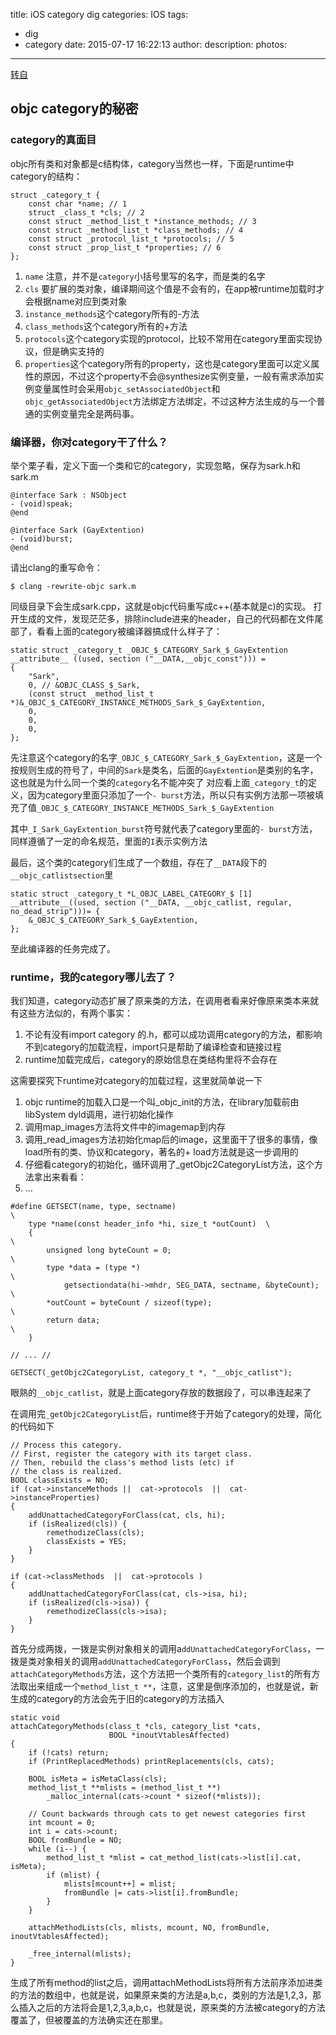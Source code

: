 title: iOS category dig
categories: IOS
tags:
  - dig
  - category
date: 2015-07-17 16:22:13
author:
description:
photos:
---
[转自](http://blog.sunnyxx.com/2014/03/05/objc_category_secret/)

## objc category的秘密

### category的真面目

objc所有类和对象都是c结构体，category当然也一样，下面是runtime中category的结构：

```
struct _category_t {
    const char *name; // 1
    struct _class_t *cls; // 2
    const struct _method_list_t *instance_methods; // 3
    const struct _method_list_t *class_methods; // 4
    const struct _protocol_list_t *protocols; // 5
    const struct _prop_list_t *properties; // 6
};
```

1. `name` 注意，并不是`category`小括号里写的名字，而是类的名字
2. `cls` 要扩展的类对象，编译期间这个值是不会有的，在app被runtime加载时才会根据name对应到类对象
3. `instance_methods`这个category所有的-方法
4. `class_methods`这个category所有的+方法
5. `protocols`这个category实现的protocol，比较不常用在category里面实现协议，但是确实支持的
6. `properties`这个category所有的property，这也是category里面可以定义属性的原因，不过这个property不会@synthesize实例变量，一般有需求添加实例变量属性时会采用`objc_setAssociatedObject`和`objc_getAssociatedObject`方法绑定方法绑定，不过这种方法生成的与一个普通的实例变量完全是两码事。

### 编译器，你对category干了什么？

举个栗子看，定义下面一个类和它的category，实现忽略，保存为sark.h和sark.m

```
@interface Sark : NSObject
- (void)speak;
@end

@interface Sark (GayExtention)
- (void)burst;
@end
```

请出clang的重写命令：

```
$ clang -rewrite-objc sark.m
```

同级目录下会生成sark.cpp，这就是objc代码重写成c++(基本就是c)的实现。
打开生成的文件，发现茫茫多，排除include进来的header，自己的代码都在文件尾部了，看看上面的category被编译器搞成什么样子了：

```
static struct _category_t _OBJC_$_CATEGORY_Sark_$_GayExtention __attribute__ ((used, section ("__DATA,__objc_const"))) =
{
    "Sark",
    0, // &OBJC_CLASS_$_Sark,
    (const struct _method_list_t *)&_OBJC_$_CATEGORY_INSTANCE_METHODS_Sark_$_GayExtention,
    0,
    0,
    0,
};
```

先注意这个category的名字`_OBJC_$_CATEGORY_Sark_$_GayExtention`，这是一个按规则生成的符号了，中间的`Sark`是类名，后面的`GayExtention`是类别的名字，这也就是为什么同一个类的`category`名不能冲突了
对应看上面`_category_t`的定义，因为category里面只添加了一个`- burst`方法，所以只有实例方法那一项被填充了值`_OBJC_$_CATEGORY_INSTANCE_METHODS_Sark_$_GayExtention`

其中`_I_Sark_GayExtention_burst`符号就代表了category里面的`- burst`方法，同样遵循了一定的命名规范，里面的`I`表示实例方法

最后，这个类的category们生成了一个数组，存在了`__DATA`段下的`__objc_catlistsection`里
```
static struct _category_t *L_OBJC_LABEL_CATEGORY_$ [1] __attribute__((used, section ("__DATA, __objc_catlist, regular, no_dead_strip")))= {
    &_OBJC_$_CATEGORY_Sark_$_GayExtention,
};
```

至此编译器的任务完成了。

### runtime，我的category哪儿去了？

我们知道，category动态扩展了原来类的方法，在调用者看来好像原来类本来就有这些方法似的，有两个事实：

1. 不论有没有import category 的.h，都可以成功调用category的方法，都影响不到category的加载流程，import只是帮助了编译检查和链接过程
2. runtime加载完成后，category的原始信息在类结构里将不会存在

这需要探究下runtime对category的加载过程，这里就简单说一下

1. objc runtime的加载入口是一个叫_objc_init的方法，在library加载前由libSystem dyld调用，进行初始化操作
2. 调用map_images方法将文件中的imagemap到内存
3. 调用_read_images方法初始化map后的image，这里面干了很多的事情，像load所有的类、协议和category，著名的+ load方法就是这一步调用的
4. 仔细看category的初始化，循环调用了_getObjc2CategoryList方法，这个方法拿出来看看：
5. …

```
#define GETSECT(name, type, sectname)                                   \
    type *name(const header_info *hi, size_t *outCount)  \
    {                                                                   \
        unsigned long byteCount = 0;                                    \
        type *data = (type *)                                           \
            getsectiondata(hi->mhdr, SEG_DATA, sectname, &byteCount);   \
        *outCount = byteCount / sizeof(type);                           \
        return data;                                                    \
    }

// ... //

GETSECT(_getObjc2CategoryList, category_t *, "__objc_catlist");
```

眼熟的`__objc_catlist`，就是上面category存放的数据段了，可以串连起来了

在调用完`_getObjc2CategoryList`后，runtime终于开始了category的处理，简化的代码如下

```
// Process this category.
// First, register the category with its target class.
// Then, rebuild the class's method lists (etc) if
// the class is realized.
BOOL classExists = NO;
if (cat->instanceMethods ||  cat->protocols  ||  cat->instanceProperties)
{
    addUnattachedCategoryForClass(cat, cls, hi);
    if (isRealized(cls)) {
        remethodizeClass(cls);
        classExists = YES;
    }
}

if (cat->classMethods  ||  cat->protocols )
{
    addUnattachedCategoryForClass(cat, cls->isa, hi);
    if (isRealized(cls->isa)) {
        remethodizeClass(cls->isa);
    }
}
```

首先分成两拨，一拨是实例对象相关的调用a`ddUnattachedCategoryForClass`，一拨是类对象相关的调用`addUnattachedCategoryForClass`，然后会调到`attachCategoryMethods`方法，这个方法把一个类所有的`category_list`的所有方法取出来组成一个`method_list_t **`，注意，这里是倒序添加的，也就是说，新生成的category的方法会先于旧的category的方法插入

```
static void
attachCategoryMethods(class_t *cls, category_list *cats,
                      BOOL *inoutVtablesAffected)
{
    if (!cats) return;
    if (PrintReplacedMethods) printReplacements(cls, cats);

    BOOL isMeta = isMetaClass(cls);
    method_list_t **mlists = (method_list_t **)
        _malloc_internal(cats->count * sizeof(*mlists));

    // Count backwards through cats to get newest categories first
    int mcount = 0;
    int i = cats->count;
    BOOL fromBundle = NO;
    while (i--) {
        method_list_t *mlist = cat_method_list(cats->list[i].cat, isMeta);
        if (mlist) {
            mlists[mcount++] = mlist;
            fromBundle |= cats->list[i].fromBundle;
        }
    }

    attachMethodLists(cls, mlists, mcount, NO, fromBundle, inoutVtablesAffected);

    _free_internal(mlists);
}
```

生成了所有method的list之后，调用attachMethodLists将所有方法前序添加进类的方法的数组中，也就是说，如果原来类的方法是a,b,c，类别的方法是1,2,3，那么插入之后的方法将会是1,2,3,a,b,c，也就是说，原来类的方法被category的方法覆盖了，但被覆盖的方法确实还在那里。









